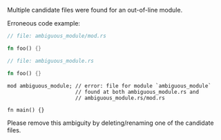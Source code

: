 Multiple candidate files were found for an out-of-line module.

Erroneous code example:

```rust
// file: ambiguous_module/mod.rs

fn foo() {}
```

```rust
// file: ambiguous_module.rs

fn foo() {}
```

```ignore (multiple source files required for compile_fail)
mod ambiguous_module; // error: file for module `ambiguous_module`
                      // found at both ambiguous_module.rs and
                      // ambiguous_module.rs/mod.rs

fn main() {}
```

Please remove this ambiguity by deleting/renaming one of the candidate files.
